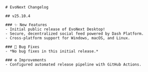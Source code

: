     # EvoNext Changelog

    ## v25.10.4

    ### ✨ New Features
    - Initial public release of EvoNext Desktop!
    - Secure, decentralized social feed powered by Dash Platform.
    - Cross-platform support for Windows, macOS, and Linux.

    ### 🐛 Bug Fixes
    - *No bug fixes in this initial release.*

    ### ⚙️ Improvements
    - Configured automated release pipeline with GitHub Actions.
